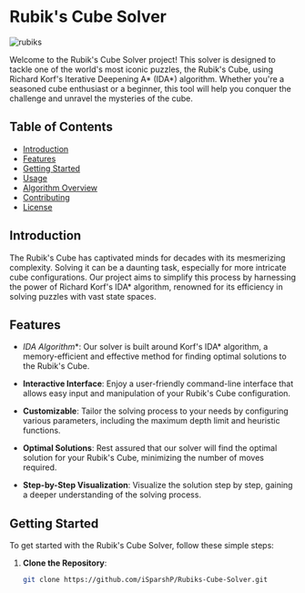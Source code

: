 # Rubik's Cube Solver

![rubiks](https://github.com/iSparshP/Rubiks-Cube-Solver/assets/77487266/86ad7bae-9fad-4761-9586-af8a2adf3fa9)

Welcome to the Rubik's Cube Solver project! This solver is designed to tackle one of the world's most iconic puzzles, the Rubik's Cube, using Richard Korf's Iterative Deepening A* (IDA*) algorithm. Whether you're a seasoned cube enthusiast or a beginner, this tool will help you conquer the challenge and unravel the mysteries of the cube.

## Table of Contents

- [Introduction](#introduction)
- [Features](#features)
- [Getting Started](#getting-started)
- [Usage](#usage)
- [Algorithm Overview](#algorithm-overview)
- [Contributing](#contributing)
- [License](#license)

## Introduction

The Rubik's Cube has captivated minds for decades with its mesmerizing complexity. Solving it can be a daunting task, especially for more intricate cube configurations. Our project aims to simplify this process by harnessing the power of Richard Korf's IDA* algorithm, renowned for its efficiency in solving puzzles with vast state spaces.

## Features

- **IDA* Algorithm**: Our solver is built around Korf's IDA* algorithm, a memory-efficient and effective method for finding optimal solutions to the Rubik's Cube.

- **Interactive Interface**: Enjoy a user-friendly command-line interface that allows easy input and manipulation of your Rubik's Cube configuration.

- **Customizable**: Tailor the solving process to your needs by configuring various parameters, including the maximum depth limit and heuristic functions.

- **Optimal Solutions**: Rest assured that our solver will find the optimal solution for your Rubik's Cube, minimizing the number of moves required.

- **Step-by-Step Visualization**: Visualize the solution step by step, gaining a deeper understanding of the solving process.

## Getting Started

To get started with the Rubik's Cube Solver, follow these simple steps:

1. **Clone the Repository**:

   ```bash
   git clone https://github.com/iSparshP/Rubiks-Cube-Solver.git


